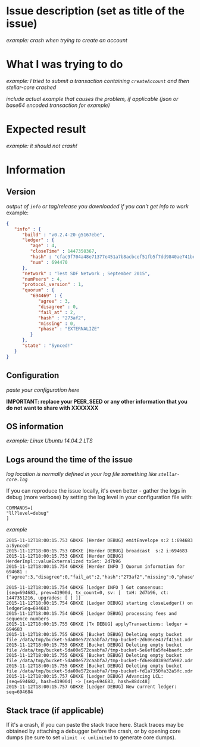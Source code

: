 # Issue description (set as title of the issue)

*example: crash when trying to create an account*

# What I was trying to do

*example: I tried to submit a transaction containing `createAccount` and then stellar-core crashed*

*include actual example that causes the problem, if applicable (json or base64 encoded transaction for example)*

# Expected result
*example: it should not crash!*

# Information

## Version
*output of `info` or tag/release you downloaded if you can't get info to work*
example:
```json
{
   "info" : {
      "build" : "v0.2.4-20-g5167ebe",
      "ledger" : {
         "age" : 4,
         "closeTime" : 1447350367,
         "hash" : "cfac9f704a48e71377e451a7b8acbcef51fb5f7dd9840ae741bea7030cb70e6c",
         "num" : 694470
      },
      "network" : "Test SDF Network ; September 2015",
      "numPeers" : 4,
      "protocol_version" : 1,
      "quorum" : {
         "694469" : {
            "agree" : 3,
            "disagree" : 0,
            "fail_at" : 2,
            "hash" : "273af2",
            "missing" : 0,
            "phase" : "EXTERNALIZE"
         }
      },
      "state" : "Synced!"
   }
}
```

## Configuration

*paste your configuration here*

**IMPORTANT: replace your PEER_SEED or any other information that you do not want to share with XXXXXXX**

## OS information

*example: Linux Ubuntu 14.04.2 LTS*

## Logs around the time of the issue

*log location is normally defined in your log file something like `stellar-core.log`*

If you can reproduce the issue locally, it's even better - gather the logs in debug (more verbose) by setting the log level in your configuration file with:

```
COMMANDS=[
"ll?level=debug"
]
```

*example*
```
2015-11-12T18:00:15.753 GDKXE [Herder DEBUG] emitEnvelope s:2 i:694683 a:Synced!
2015-11-12T18:00:15.753 GDKXE [Herder DEBUG] broadcast  s:2 i:694683
2015-11-12T18:00:15.753 GDKXE [Herder DEBUG] HerderImpl::valueExternalized txSet: 2d7b96
2015-11-12T18:00:15.754 GDKXE [Herder INFO ] Quorum information for 694681 : {"agree":3,"disagree":0,"fail_at":2,"hash":"273af2","missing":0,"phase":"EXTERNALIZE"}

2015-11-12T18:00:15.754 GDKXE [Ledger INFO ] Got consensus: [seq=694683, prev=41900d, tx_count=0, sv: [  txH: 2d7b96, ct: 1447351216, upgrades: [ ] ]]
2015-11-12T18:00:15.754 GDKXE [Ledger DEBUG] starting closeLedger() on ledgerSeq=694683
2015-11-12T18:00:15.754 GDKXE [Ledger DEBUG] processing fees and sequence numbers
2015-11-12T18:00:15.755 GDKXE [Tx DEBUG] applyTransactions: ledger = 694683
2015-11-12T18:00:15.755 GDKXE [Bucket DEBUG] Deleting empty bucket file /data/tmp/bucket-5da00e572caabfa7/tmp-bucket-2d606ce437f41561.xdr
2015-11-12T18:00:15.755 GDKXE [Bucket DEBUG] Deleting empty bucket file /data/tmp/bucket-5da00e572caabfa7/tmp-bucket-5e6ef0a5fe4baefc.xdr
2015-11-12T18:00:15.755 GDKXE [Bucket DEBUG] Deleting empty bucket file /data/tmp/bucket-5da00e572caabfa7/tmp-bucket-fd6e8d0389dfa982.xdr
2015-11-12T18:00:15.755 GDKXE [Bucket DEBUG] Deleting empty bucket file /data/tmp/bucket-5da00e572caabfa7/tmp-bucket-fd1a7350fa32a5fc.xdr
2015-11-12T18:00:15.757 GDKXE [Ledger DEBUG] Advancing LCL: [seq=694682, hash=41900d] -> [seq=694683, hash=88dc48]
2015-11-12T18:00:15.757 GDKXE [Ledger DEBUG] New current ledger: seq=694684
```

## Stack trace (if applicable)

If it's a crash, if you can paste the stack trace here. Stack traces may be obtained by attaching a debugger before the crash, or by opening core dumps (be sure to set `ulimit -c unlimited` to generate core dumps).


